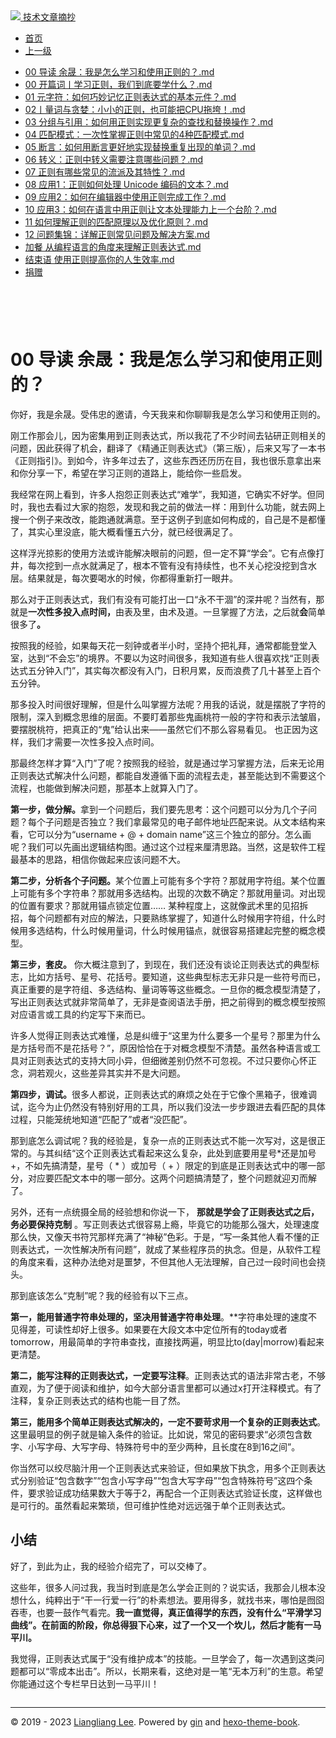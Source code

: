 <!DOCTYPE html>

<html xmlns="http://www.w3.org/1999/xhtml">
<head>
<head>
<meta content="text/html; charset=utf-8" http-equiv="Content-Type"/>
<meta content="width=device-width, initial-scale=1, maximum-scale=1.0, user-scalable=no" name="viewport"/>
<meta content="zh-cn" http-equiv="content-language"/>
<meta content="00 导读 余晟：我是怎么学习和使用正则的？" name="description"/>
<link href="/static/favicon.png" rel="icon"/>
<title>00 导读 余晟：我是怎么学习和使用正则的？ </title>
<link href="/static/index.css" rel="stylesheet"/>
<link href="/static/highlight.min.css" rel="stylesheet"/>
<script src="/static/highlight.min.js"></script>
<meta content="Hexo 4.2.0" name="generator"/>

</head>
<body>
<div class="book-container">
<div class="book-sidebar">
<div class="book-brand">
<a href="/">
<img src="/static/favicon.png"/>
<span>技术文章摘抄</span>
</a>
</div>
<div class="book-menu uncollapsible">
<ul class="uncollapsible">
<li><a class="current-tab" href="/">首页</a></li>
<li><a href="../">上一级</a></li>
</ul>
<ul class="uncollapsible">
<li>
<a class="menu-item" href="/%e4%b8%93%e6%a0%8f/%e6%ad%a3%e5%88%99%e8%a1%a8%e8%be%be%e5%bc%8f%e5%85%a5%e9%97%a8%e8%af%be/00%20%e5%af%bc%e8%af%bb%20%e4%bd%99%e6%99%9f%ef%bc%9a%e6%88%91%e6%98%af%e6%80%8e%e4%b9%88%e5%ad%a6%e4%b9%a0%e5%92%8c%e4%bd%bf%e7%94%a8%e6%ad%a3%e5%88%99%e7%9a%84%ef%bc%9f.md" id="00 导读 余晟：我是怎么学习和使用正则的？.md">00 导读 余晟：我是怎么学习和使用正则的？.md</a>
</li>
<li>
<a class="menu-item" href="/%e4%b8%93%e6%a0%8f/%e6%ad%a3%e5%88%99%e8%a1%a8%e8%be%be%e5%bc%8f%e5%85%a5%e9%97%a8%e8%af%be/00%20%e5%bc%80%e7%af%87%e8%af%8d%e4%b8%a8%e5%ad%a6%e4%b9%a0%e6%ad%a3%e5%88%99%ef%bc%8c%e6%88%91%e4%bb%ac%e5%88%b0%e5%ba%95%e8%a6%81%e5%ad%a6%e4%bb%80%e4%b9%88%ef%bc%9f.md" id="00 开篇词丨学习正则，我们到底要学什么？.md">00 开篇词丨学习正则，我们到底要学什么？.md</a>
</li>
<li>
<a class="menu-item" href="/%e4%b8%93%e6%a0%8f/%e6%ad%a3%e5%88%99%e8%a1%a8%e8%be%be%e5%bc%8f%e5%85%a5%e9%97%a8%e8%af%be/01%20%e5%85%83%e5%ad%97%e7%ac%a6%ef%bc%9a%e5%a6%82%e4%bd%95%e5%b7%a7%e5%a6%99%e8%ae%b0%e5%bf%86%e6%ad%a3%e5%88%99%e8%a1%a8%e8%be%be%e5%bc%8f%e7%9a%84%e5%9f%ba%e6%9c%ac%e5%85%83%e4%bb%b6%ef%bc%9f.md" id="01 元字符：如何巧妙记忆正则表达式的基本元件？.md">01 元字符：如何巧妙记忆正则表达式的基本元件？.md</a>
</li>
<li>
<a class="menu-item" href="/%e4%b8%93%e6%a0%8f/%e6%ad%a3%e5%88%99%e8%a1%a8%e8%be%be%e5%bc%8f%e5%85%a5%e9%97%a8%e8%af%be/02%e4%b8%a8%e9%87%8f%e8%af%8d%e4%b8%8e%e8%b4%aa%e5%a9%aa%ef%bc%9a%e5%b0%8f%e5%b0%8f%e7%9a%84%e6%ad%a3%e5%88%99%ef%bc%8c%e4%b9%9f%e5%8f%af%e8%83%bd%e6%8a%8aCPU%e6%8b%96%e5%9e%ae%ef%bc%81.md" id="02丨量词与贪婪：小小的正则，也可能把CPU拖垮！.md">02丨量词与贪婪：小小的正则，也可能把CPU拖垮！.md</a>
</li>
<li>
<a class="menu-item" href="/%e4%b8%93%e6%a0%8f/%e6%ad%a3%e5%88%99%e8%a1%a8%e8%be%be%e5%bc%8f%e5%85%a5%e9%97%a8%e8%af%be/03%20%e5%88%86%e7%bb%84%e4%b8%8e%e5%bc%95%e7%94%a8%ef%bc%9a%e5%a6%82%e4%bd%95%e7%94%a8%e6%ad%a3%e5%88%99%e5%ae%9e%e7%8e%b0%e6%9b%b4%e5%a4%8d%e6%9d%82%e7%9a%84%e6%9f%a5%e6%89%be%e5%92%8c%e6%9b%bf%e6%8d%a2%e6%93%8d%e4%bd%9c%ef%bc%9f.md" id="03 分组与引用：如何用正则实现更复杂的查找和替换操作？.md">03 分组与引用：如何用正则实现更复杂的查找和替换操作？.md</a>
</li>
<li>
<a class="menu-item" href="/%e4%b8%93%e6%a0%8f/%e6%ad%a3%e5%88%99%e8%a1%a8%e8%be%be%e5%bc%8f%e5%85%a5%e9%97%a8%e8%af%be/04%20%e5%8c%b9%e9%85%8d%e6%a8%a1%e5%bc%8f%ef%bc%9a%e4%b8%80%e6%ac%a1%e6%80%a7%e6%8e%8c%e6%8f%a1%e6%ad%a3%e5%88%99%e4%b8%ad%e5%b8%b8%e8%a7%81%e7%9a%844%e7%a7%8d%e5%8c%b9%e9%85%8d%e6%a8%a1%e5%bc%8f.md" id="04 匹配模式：一次性掌握正则中常见的4种匹配模式.md">04 匹配模式：一次性掌握正则中常见的4种匹配模式.md</a>
</li>
<li>
<a class="menu-item" href="/%e4%b8%93%e6%a0%8f/%e6%ad%a3%e5%88%99%e8%a1%a8%e8%be%be%e5%bc%8f%e5%85%a5%e9%97%a8%e8%af%be/05%20%e6%96%ad%e8%a8%80%ef%bc%9a%e5%a6%82%e4%bd%95%e7%94%a8%e6%96%ad%e8%a8%80%e6%9b%b4%e5%a5%bd%e5%9c%b0%e5%ae%9e%e7%8e%b0%e6%9b%bf%e6%8d%a2%e9%87%8d%e5%a4%8d%e5%87%ba%e7%8e%b0%e7%9a%84%e5%8d%95%e8%af%8d%ef%bc%9f.md" id="05 断言：如何用断言更好地实现替换重复出现的单词？.md">05 断言：如何用断言更好地实现替换重复出现的单词？.md</a>
</li>
<li>
<a class="menu-item" href="/%e4%b8%93%e6%a0%8f/%e6%ad%a3%e5%88%99%e8%a1%a8%e8%be%be%e5%bc%8f%e5%85%a5%e9%97%a8%e8%af%be/06%20%e8%bd%ac%e4%b9%89%ef%bc%9a%e6%ad%a3%e5%88%99%e4%b8%ad%e8%bd%ac%e4%b9%89%e9%9c%80%e8%a6%81%e6%b3%a8%e6%84%8f%e5%93%aa%e4%ba%9b%e9%97%ae%e9%a2%98%ef%bc%9f.md" id="06 转义：正则中转义需要注意哪些问题？.md">06 转义：正则中转义需要注意哪些问题？.md</a>
</li>
<li>
<a class="menu-item" href="/%e4%b8%93%e6%a0%8f/%e6%ad%a3%e5%88%99%e8%a1%a8%e8%be%be%e5%bc%8f%e5%85%a5%e9%97%a8%e8%af%be/07%20%e6%ad%a3%e5%88%99%e6%9c%89%e5%93%aa%e4%ba%9b%e5%b8%b8%e8%a7%81%e7%9a%84%e6%b5%81%e6%b4%be%e5%8f%8a%e5%85%b6%e7%89%b9%e6%80%a7%ef%bc%9f.md" id="07 正则有哪些常见的流派及其特性？.md">07 正则有哪些常见的流派及其特性？.md</a>
</li>
<li>
<a class="menu-item" href="/%e4%b8%93%e6%a0%8f/%e6%ad%a3%e5%88%99%e8%a1%a8%e8%be%be%e5%bc%8f%e5%85%a5%e9%97%a8%e8%af%be/08%20%e5%ba%94%e7%94%a81%ef%bc%9a%e6%ad%a3%e5%88%99%e5%a6%82%e4%bd%95%e5%a4%84%e7%90%86%20Unicode%20%e7%bc%96%e7%a0%81%e7%9a%84%e6%96%87%e6%9c%ac%ef%bc%9f.md" id="08 应用1：正则如何处理 Unicode 编码的文本？.md">08 应用1：正则如何处理 Unicode 编码的文本？.md</a>
</li>
<li>
<a class="menu-item" href="/%e4%b8%93%e6%a0%8f/%e6%ad%a3%e5%88%99%e8%a1%a8%e8%be%be%e5%bc%8f%e5%85%a5%e9%97%a8%e8%af%be/09%20%e5%ba%94%e7%94%a82%ef%bc%9a%e5%a6%82%e4%bd%95%e5%9c%a8%e7%bc%96%e8%be%91%e5%99%a8%e4%b8%ad%e4%bd%bf%e7%94%a8%e6%ad%a3%e5%88%99%e5%ae%8c%e6%88%90%e5%b7%a5%e4%bd%9c%ef%bc%9f.md" id="09 应用2：如何在编辑器中使用正则完成工作？.md">09 应用2：如何在编辑器中使用正则完成工作？.md</a>
</li>
<li>
<a class="menu-item" href="/%e4%b8%93%e6%a0%8f/%e6%ad%a3%e5%88%99%e8%a1%a8%e8%be%be%e5%bc%8f%e5%85%a5%e9%97%a8%e8%af%be/10%20%e5%ba%94%e7%94%a83%ef%bc%9a%e5%a6%82%e4%bd%95%e5%9c%a8%e8%af%ad%e8%a8%80%e4%b8%ad%e7%94%a8%e6%ad%a3%e5%88%99%e8%ae%a9%e6%96%87%e6%9c%ac%e5%a4%84%e7%90%86%e8%83%bd%e5%8a%9b%e4%b8%8a%e4%b8%80%e4%b8%aa%e5%8f%b0%e9%98%b6%ef%bc%9f.md" id="10 应用3：如何在语言中用正则让文本处理能力上一个台阶？.md">10 应用3：如何在语言中用正则让文本处理能力上一个台阶？.md</a>
</li>
<li>
<a class="menu-item" href="/%e4%b8%93%e6%a0%8f/%e6%ad%a3%e5%88%99%e8%a1%a8%e8%be%be%e5%bc%8f%e5%85%a5%e9%97%a8%e8%af%be/11%20%e5%a6%82%e4%bd%95%e7%90%86%e8%a7%a3%e6%ad%a3%e5%88%99%e7%9a%84%e5%8c%b9%e9%85%8d%e5%8e%9f%e7%90%86%e4%bb%a5%e5%8f%8a%e4%bc%98%e5%8c%96%e5%8e%9f%e5%88%99%ef%bc%9f.md" id="11 如何理解正则的匹配原理以及优化原则？.md">11 如何理解正则的匹配原理以及优化原则？.md</a>
</li>
<li>
<a class="menu-item" href="/%e4%b8%93%e6%a0%8f/%e6%ad%a3%e5%88%99%e8%a1%a8%e8%be%be%e5%bc%8f%e5%85%a5%e9%97%a8%e8%af%be/12%20%e9%97%ae%e9%a2%98%e9%9b%86%e9%94%a6%ef%bc%9a%e8%af%a6%e8%a7%a3%e6%ad%a3%e5%88%99%e5%b8%b8%e8%a7%81%e9%97%ae%e9%a2%98%e5%8f%8a%e8%a7%a3%e5%86%b3%e6%96%b9%e6%a1%88.md" id="12 问题集锦：详解正则常见问题及解决方案.md">12 问题集锦：详解正则常见问题及解决方案.md</a>
</li>
<li>
<a class="menu-item" href="/%e4%b8%93%e6%a0%8f/%e6%ad%a3%e5%88%99%e8%a1%a8%e8%be%be%e5%bc%8f%e5%85%a5%e9%97%a8%e8%af%be/%e5%8a%a0%e9%a4%90%20%e4%bb%8e%e7%bc%96%e7%a8%8b%e8%af%ad%e8%a8%80%e7%9a%84%e8%a7%92%e5%ba%a6%e6%9d%a5%e7%90%86%e8%a7%a3%e6%ad%a3%e5%88%99%e8%a1%a8%e8%be%be%e5%bc%8f.md" id="加餐 从编程语言的角度来理解正则表达式.md">加餐 从编程语言的角度来理解正则表达式.md</a>
</li>
<li>
<a class="menu-item" href="/%e4%b8%93%e6%a0%8f/%e6%ad%a3%e5%88%99%e8%a1%a8%e8%be%be%e5%bc%8f%e5%85%a5%e9%97%a8%e8%af%be/%e7%bb%93%e6%9d%9f%e8%af%ad%20%e4%bd%bf%e7%94%a8%e6%ad%a3%e5%88%99%e6%8f%90%e9%ab%98%e4%bd%a0%e7%9a%84%e4%ba%ba%e7%94%9f%e6%95%88%e7%8e%87.md" id="结束语 使用正则提高你的人生效率.md">结束语 使用正则提高你的人生效率.md</a>
</li>
<li><a href="/assets/捐赠.md">捐赠</a></li>
</ul>
</div>
</div>
<div class="sidebar-toggle" onclick="sidebar_toggle()" onmouseleave="remove_inner()" onmouseover="add_inner()">
<div class="sidebar-toggle-inner"></div>
</div>
<div class="off-canvas-content">
<div class="columns">
<div class="column col-12 col-lg-12">
<div class="book-navbar">
<header class="navbar">
<section class="navbar-section">
<a onclick="open_sidebar()">
<i class="icon icon-menu"></i>
</a>
</section>
</header>
</div>
<div class="book-content" style="max-width: 960px; margin: 0 auto;
    overflow-x: auto;
    overflow-y: hidden;">
<div class="book-post">

<p align="center" id="tip"></p>
<h1 class="title" data-id="00 导读 余晟：我是怎么学习和使用正则的？" id="title">00 导读 余晟：我是怎么学习和使用正则的？</h1>
<div><p>你好，我是余晟。受伟忠的邀请，今天我来和你聊聊我是怎么学习和使用正则的。</p>
<p>刚工作那会儿，因为密集用到正则表达式，所以我花了不少时间去钻研正则相关的问题，因此获得了机会，翻译了《精通正则表达式》（第三版），后来又写了一本书《正则指引》。到如今，许多年过去了，这些东西还历历在目，我也很乐意拿出来和你分享一下，希望在学习正则的道路上，能给你一些启发。</p>
<p>我经常在网上看到，许多⼈抱怨正则表达式“难学”，我知道，它确实不好学。但同时，我也去看过大家的抱怨，发现和我之前的做法⼀样：用到什么功能，就去网上搜⼀个例⼦来改改，能跑通就满意。至于这例子到底如何构成的，自己是不是都懂了，其实心里没底，能大概看懂五六分，就已经很满足了。</p>
<p>这样浮光掠影的使用方法或许能解决眼前的问题，但⼀定不算“学会”。它有点像打井，每次挖到⼀点水就满足了，根本不管有没有持续性，也不关心挖没挖到含水层。结果就是，每次要喝水的时候，你都得重新打⼀眼井。</p>
<p>那么对于正则表达式，我们有没有可能打出一口“永不干涸”的深井呢？当然有，那就是<strong>⼀次性多投入点时间，</strong>由表及里，由术及道。一旦掌握了方法，之后就<strong>会</strong>简单很多了<strong>。</strong></p>
<p>按照我的经验，如果每天花一刻钟或者半小时，坚持个把礼拜，通常都能登堂入室，达到“不会忘”的境界。不要以为这时间很多，我知道有些人很喜欢找“正则表达式五分钟入门”，其实每次都没有入门，日积月累，反而浪费了几十甚至上百个五分钟。</p>
<p>那多投入时间很好理解，但是什么叫掌握方法呢？用我的话说，就是摆脱了字符的限制，深入到概念思维的层面。不要盯着那些鬼画桃符⼀般的字符和表示法皱眉，要摆脱桃符，把真正的“鬼”给认出来——虽然它们不那么容易看见。 也正因为这样，我们才需要⼀次性多投入点时间。</p>
<p>那最终怎样才算“入门”了呢？按照我的经验，就是通过学习掌握方法，后来无论用正则表达式解决什么问题，都能自发遵循下面的流程去走，甚至能达到不需要这个流程，也能做到解决问题，那基本上就算入门了。</p>
<p><strong>第⼀步，做分解。</strong>拿到一个问题后，我们要先思考：这个问题可以分为几个子问题？每个子问题是否独立？我们拿最常见的电子邮件地址匹配来说。从文本结构来看，它可以分为“username + @ + domain name”这三个独立的部分。怎么画呢？我们可以先画出逻辑结构图。通过这个过程来厘清思路。当然，这是软件⼯程最基本的思路，相信你做起来应该问题不大。</p>
<p><strong>第⼆步，分析各个子问题。</strong>某个位置上可能有多个字符？那就用字符组。某个位置上可能有多个字符串？那就用多选结构。出现的次数不确定？那就用量词。对出现的位置有要求？那就用锚点锁定位置…… 某种程度上，这就像武术里的见招拆招，每个问题都有对应的解法，只要熟练掌握了，知道什么时候用字符组，什么时候用多选结构，什么时候用量词，什么时候用锚点，就很容易搭建起完整的概念模型。</p>
<p><strong>第三步，套皮。</strong> 你大概注意到了，到现在，我们还没有谈论正则表达式的典型标志，比如方括号、星号、花括号。要知道，这些典型标志无非只是一些符号而已，真正重要的是字符组、多选结构、量词等等这些概念。一旦你的概念模型清楚了，写出正则表达式就非常简单了，无非是查阅语法手册，把之前得到的概念模型按照对应语言或工具的约定写下来而已。</p>
<p>许多人觉得正则表达式难懂，总是纠缠于“这里为什么要多一个星号？那里为什么是方括号而不是花括号？”，原因恰恰在于对概念模型不清楚。虽然各种语言或工具对正则表达式的支持大同小异，但细微差别仍然不可忽视。不过只要你心怀正念，洞若观火，这些差异其实并不是大问题。</p>
<p><strong>第四步，调试。</strong>很多人都说，正则表达式的麻烦之处在于它像个黑箱子，很难调试，迄今为止仍然没有特别好用的⼯具，所以我们没法⼀步步跟进去看匹配的具体过程，只能笼统地知道“匹配了”或者“没匹配”。</p>
<p>那到底怎么调试呢？我的经验是，复杂⼀点的正则表达式不能⼀次写对，这是很正常的。与其纠结“这个正则表达式看起来这么复杂，此处到底要用星号*还是加号+，不如先搞清楚，星号（ * ）或加号（ + ）限定的到底是正则表达式中的哪一部分，对应要匹配文本中的哪一部分。这两个问题搞清楚了，整个问题就迎刃而解了。</p>
<p>另外，还有⼀点统摄全局的经验想和你说一下， <strong>那就是学会了正则表达式之后，务必要保持克制</strong> 。写正则表达式很容易上瘾，毕竟它的功能那么强⼤，处理速度那么快，⼜像天书符咒那样充满了“神秘”色彩。于是，“写⼀条其他⼈看不懂的正则表达式，⼀次性解决所有问题”，就成了某些程序员的执念。但是，从软件工程的角度来看，这种办法绝对是噩梦，不但其他人无法理解，自己过⼀段时间也会挠头。</p>
<p>那到底该怎么“克制”呢？我的经验有以下三点。</p>
<p><strong>第⼀，能用普通字符串处理的，坚决⽤普通字符串处理</strong>。**字符串处理的速度不见得差，可读性却好上很多。如果要在大段文本中定位所有的today或者tomorrow，用最简单的字符串查找，直接找两遍，明显比to(day|morrow)看起来更清楚。</p>
<p><strong>第⼆，能写注释的正则表达式，⼀定要写注释</strong>。正则表达式的语法非常古老，不够直观，为了便于阅读和维护，如今大部分语言里都可以通过x打开注释模式。有了注释，复杂正则表达式的结构也能一目了然。</p>
<p><strong>第三，能用多个简单正则表达式解决的，⼀定不要苛求用一个复杂的正则表达式</strong>。这里最明显的例子就是输入条件的验证。比如说，常见的密码要求“必须包含数字、小写字母、大写字母、特殊符号中的至少两种，且长度在8到16之间”。</p>
<p>你当然可以绞尽脑汁用一个正则表达式来验证，但如果放下执念，⽤多个正则表达式分别验证“包含数字”“包含小写字母”“包含大写字母”“包含特殊符号”这四个条件，要求验证成功结果数大于等于2，再配合一个正则表达式验证长度，这样做也是可行的。虽然看起来繁琐，但可维护性绝对远远强于单个正则表达式。</p>
<h2 id="小结">小结</h2>
<p>好了，到此为⽌，我的经验介绍完了，可以交棒了。</p>
<p>这些年，很多人问过我，我当时到底是怎么学会正则的？说实话，我那会儿根本没想什么，纯粹出于“干一行爱一行”的朴素想法。要用得多，就找书来，哪怕是囫囵吞枣，也要一鼓作气看完。<strong>我一直觉得，真正值得学的东西，没有什么“平滑学习曲线”。在前面的阶段，你总得狠下心来，过了一个又一个坎儿，然后才能有一马平川。</strong></p>
<p>我觉得，正则表达式属于“没有维护成本”的技能。一旦学会了，每⼀次遇到这类问题都可以“零成本出击”。所以，长期来看，这绝对是一笔“无本万利”的生意。希望你能通过这个专栏早日达到一马平川！</p>
</div>
</div>
<div>
<div id="prePage" style="float: left">
</div>
<div id="nextPage" style="float: right">
</div>
</div>
</div>
</div>
</div>
<div class="copyright">
<hr/>
<p>© 2019 - 2023 <a href="/cdn-cgi/l/email-protection#8be7e7e7b2bfbababbbccbece6eae2e7a5e8e4e6" target="_blank">Liangliang Lee</a>.
                    Powered by <a href="https://github.com/gin-gonic/gin" target="_blank">gin</a> and <a href="https://github.com/kaiiiz/hexo-theme-book" target="_blank">hexo-theme-book</a>.</p>
</div>
</div>
<a class="off-canvas-overlay" onclick="hide_canvas()"></a>
</div>
<script>(function(){function c(){var b=a.contentDocument||a.contentWindow.document;if(b){var d=b.createElement('script');d.innerHTML="window.__CF$cv$params={r:'8f0d57f1ef805dee',t:'MTczNDAwMjYxOS4wMDAwMDA='};var a=document.createElement('script');a.nonce='';a.src='/cdn-cgi/challenge-platform/scripts/jsd/main.js';document.getElementsByTagName('head')[0].appendChild(a);";b.getElementsByTagName('head')[0].appendChild(d)}}if(document.body){var a=document.createElement('iframe');a.height=1;a.width=1;a.style.position='absolute';a.style.top=0;a.style.left=0;a.style.border='none';a.style.visibility='hidden';document.body.appendChild(a);if('loading'!==document.readyState)c();else if(window.addEventListener)document.addEventListener('DOMContentLoaded',c);else{var e=document.onreadystatechange||function(){};document.onreadystatechange=function(b){e(b);'loading'!==document.readyState&&(document.onreadystatechange=e,c())}}}})();</script></body>

<script src="/static/index.js"></script>
</head></html>